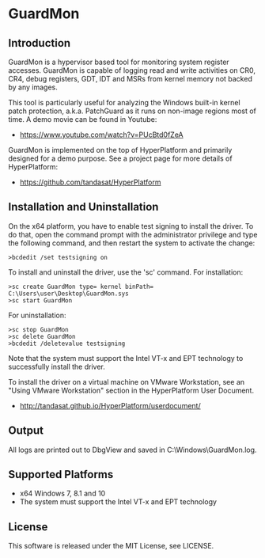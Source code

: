 GuardMon
=========

Introduction
-------------
GuardMon is a hypervisor based tool for monitoring system register accesses.
GuardMon is capable of logging read and write activities on CR0, CR4, debug
registers, GDT, IDT and MSRs from kernel memory not backed by any images.

This tool is particularly useful for analyzing the Windows built-in kernel patch
protection, a.k.a. PatchGuard as it runs on non-image regions most of time. A
demo movie can be found in Youtube:
- https://www.youtube.com/watch?v=PUcBtd0fZeA

GuardMon is implemented on the top of HyperPlatform and primarily designed for a
demo purpose. See a project page for more details of HyperPlatform:
- https://github.com/tandasat/HyperPlatform


Installation and Uninstallation
--------------------------------
On the x64 platform, you have to enable test signing to install the driver.
To do that, open the command prompt with the administrator privilege and type
the following command, and then restart the system to activate the change:

    >bcdedit /set testsigning on

To install and uninstall the driver, use the 'sc' command. For installation:

    >sc create GuardMon type= kernel binPath= C:\Users\user\Desktop\GuardMon.sys
    >sc start GuardMon

For uninstallation:

    >sc stop GuardMon
    >sc delete GuardMon
    >bcdedit /deletevalue testsigning


Note that the system must support the Intel VT-x and EPT technology to
successfully install the driver.

To install the driver on a virtual machine on VMware Workstation, see an "Using
VMware Workstation" section in the HyperPlatform User Document.
- http://tandasat.github.io/HyperPlatform/userdocument/


Output
-------
All logs are printed out to DbgView and saved in C:\Windows\GuardMon.log.


Supported Platforms
----------------------
- x64 Windows 7, 8.1 and 10
- The system must support the Intel VT-x and EPT technology


License
--------
This software is released under the MIT License, see LICENSE.
